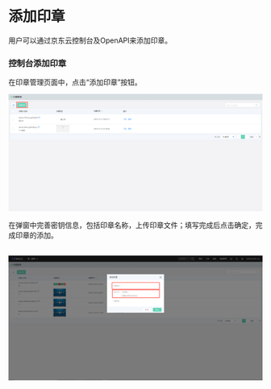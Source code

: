 # 添加印章

用户可以通过京东云控制台及OpenAPI来添加印章。

### 控制台添加印章

在印章管理页面中，点击“添加印章”按钮。

![添加印章.png](/image/Electronic-Signature/添加印章.png)

在弹窗中完善密钥信息，包括印章名称，上传印章文件；填写完成后点击确定，完成印章的添加。

​                           ![完善印章信息.png](/image/Electronic-Signature/完善印章信息.png)